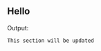 <a name="hello"></a>
## Hello

Output:

```
This section will be updated
```

<!-- Skip playground link -->
